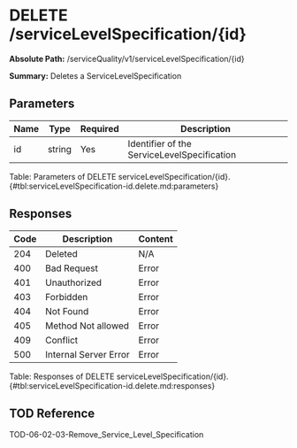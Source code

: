 <!--
    ATTENTION: This file was generated via gradle!
               Do NOT manually edit this file! Any such changes will be overwritten!
-->

# DELETE /serviceLevelSpecification/{id}

**Absolute Path:** /serviceQuality/v1/serviceLevelSpecification/{id}

**Summary:** Deletes a ServiceLevelSpecification

## Parameters

| Name | Type | Required | Description |
|------|------|----------|-------------|
| id | string | Yes | Identifier of the ServiceLevelSpecification |

Table: Parameters of DELETE serviceLevelSpecification/{id}. {#tbl:serviceLevelSpecification-id.delete.md:parameters}

## Responses

| Code | Description | Content |
|------|-------------|---------|
| 204 | Deleted | N/A |
| 400 | Bad Request | Error |
| 401 | Unauthorized | Error |
| 403 | Forbidden | Error |
| 404 | Not Found | Error |
| 405 | Method Not allowed | Error |
| 409 | Conflict | Error |
| 500 | Internal Server Error | Error |

Table: Responses of DELETE serviceLevelSpecification/{id}. {#tbl:serviceLevelSpecification-id.delete.md:responses}

## TOD Reference

TOD-06-02-03-Remove_Service_Level_Specification
